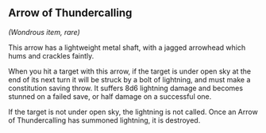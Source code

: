 ## Arrow of Thundercalling
*(Wondrous item, rare)*

This arrow has a lightweight metal shaft, with a jagged arrowhead which hums and crackles faintly.

When you hit a target with this arrow, if the target is under open sky at the end of its next turn it will be struck by a bolt of lightning, and must make a constitution saving throw. It suffers 8d6 lightning damage and becomes stunned on a failed save, or half damage on a successful one.

If the target is not under open sky, the lightning is not called. Once an Arrow of Thundercalling has summoned lightning, it is destroyed.
